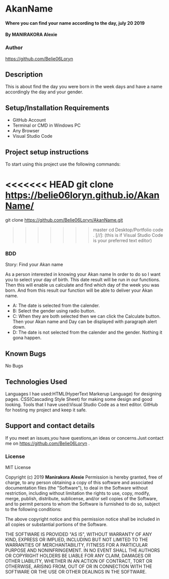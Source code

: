 # AkanName
#### Where you can find your name according to the day, july 20 2019
#### By MANIRAKORA Alexie
### Author
https://github.com/Belie06Loryn
## Description
This is about find the day you were born in the week days and have a name accordingly the day and your gender.
## Setup/Installation Requirements
* GitHub Account
* Terminal or CMD in Windows PC
* Any Browser
* Visual Studio Code 
## Project setup instructions
To start using this project use the following commands:

<<<<<<< HEAD
git clone https://belie06loryn.github.io/AkanName/
=======
git clone https://github.com/Belie06Loryn/AkanName.git
>>>>>>> master
cd Desktop/Portfolio
code . [//]:  (this is if Visual Studio Code is your preferred text editor)
### BDD
Story: Find your Akan name

As a person interested in knowing your Akan name In order to do so I want you to select your day of birth. This date result will be run in our functions. Then this will enable us calculate and find which day of the week you was born. And from this result our function will be able to deliver your Akan name.

* A: The date is selected from the calender.
* B: Select the gender using radio button.
* C: When they are both selected then we can click the Calculate button. Then your Akan name and Day can be displayed with paragraph alert down.
* D: The date is not selected from the calender and the gender. Nothing it gona happen.
## Known Bugs
No Bugs
## Technologies Used
Languages I hae used:HTML(HyperText Markerup Language) for designing pages.
                     CSS(Cascading Style Sheet) for making some design and good looking.
Tools that I have used:Visual Studio Code as a text editor.
                       GitHub for hosting my project and keep it safe.
## Support and contact details
If you meet an issues,you have questions,an ideas or concerns.Just contact me on https://github.com/Belie06Loryn .
### License
MIT License

Copyright (c) 2019 **Manirakora Alexie**
Permission is hereby granted, free of charge, to any person obtaining a copy
of this software and associated documentation files (the "Software"), to deal
in the Software without restriction, including without limitation the rights
to use, copy, modify, merge, publish, distribute, sublicense, and/or sell
copies of the Software, and to permit persons to whom the Software is
furnished to do so, subject to the following conditions:

The above copyright notice and this permission notice shall be included in all
copies or substantial portions of the Software.

THE SOFTWARE IS PROVIDED "AS IS", WITHOUT WARRANTY OF ANY KIND, EXPRESS OR
IMPLIED, INCLUDING BUT NOT LIMITED TO THE WARRANTIES OF MERCHANTABILITY,
FITNESS FOR A PARTICULAR PURPOSE AND NONINFRINGEMENT. IN NO EVENT SHALL THE
AUTHORS OR COPYRIGHT HOLDERS BE LIABLE FOR ANY CLAIM, DAMAGES OR OTHER
LIABILITY, WHETHER IN AN ACTION OF CONTRACT, TORT OR OTHERWISE, ARISING FROM,
OUT OF OR IN CONNECTION WITH THE SOFTWARE OR THE USE OR OTHER DEALINGS IN THE
SOFTWARE.
